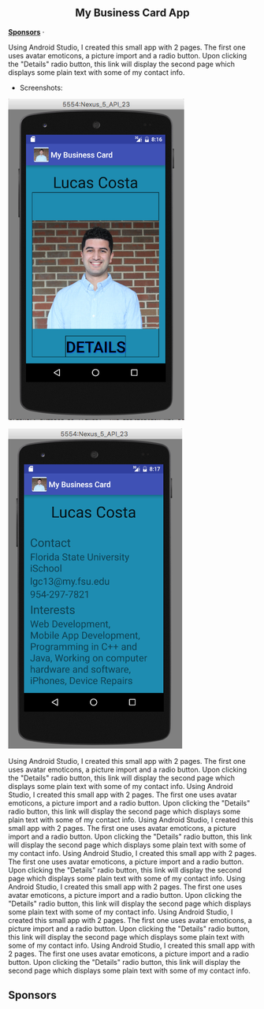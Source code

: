 <h2><center>My Business Card App</center></h2>

<a href="#sponsors"><strong>Sponsors</strong></a> ·

Using Android Studio, I created this small app with 2 pages. The first one uses avatar emoticons, a picture import and a radio button. Upon clicking the "Details" radio button, this link will display the second page which displays some plain text with some of my contact info.

* Screenshots:

![Screenshot](img/my_app.png)

![Screenshot](img/my_app2.png)

Using Android Studio, I created this small app with 2 pages. The first one uses avatar emoticons, a picture import and a radio button. Upon clicking the "Details" radio button, this link will display the second page which displays some plain text with some of my contact info.
Using Android Studio, I created this small app with 2 pages. The first one uses avatar emoticons, a picture import and a radio button. Upon clicking the "Details" radio button, this link will display the second page which displays some plain text with some of my contact info.
Using Android Studio, I created this small app with 2 pages. The first one uses avatar emoticons, a picture import and a radio button. Upon clicking the "Details" radio button, this link will display the second page which displays some plain text with some of my contact info.
Using Android Studio, I created this small app with 2 pages. The first one uses avatar emoticons, a picture import and a radio button. Upon clicking the "Details" radio button, this link will display the second page which displays some plain text with some of my contact info.
Using Android Studio, I created this small app with 2 pages. The first one uses avatar emoticons, a picture import and a radio button. Upon clicking the "Details" radio button, this link will display the second page which displays some plain text with some of my contact info.
Using Android Studio, I created this small app with 2 pages. The first one uses avatar emoticons, a picture import and a radio button. Upon clicking the "Details" radio button, this link will display the second page which displays some plain text with some of my contact info.
Using Android Studio, I created this small app with 2 pages. The first one uses avatar emoticons, a picture import and a radio button. Upon clicking the "Details" radio button, this link will display the second page which displays some plain text with some of my contact info.

## Sponsors
